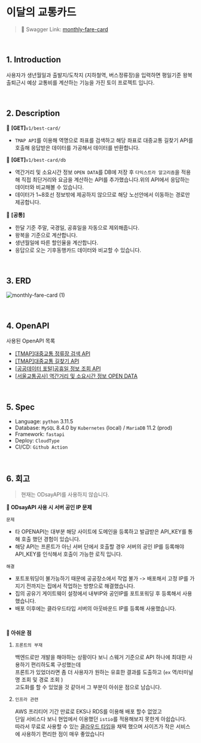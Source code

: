 # 이달의 교통카드
> 🚀 Swagger Link: [monthly-fare-card](https://port-0-monthly-fare-card-lxvf8lgx584ba9bc.sel5.cloudtype.app/docs#/)

</br>

## 1. Introduction
사용자가 생년월일과 출발지/도착지 (지하철역, 버스정류장)을 입력하면 평일기준 왕복 출퇴근시 예상 교통비를 계산하는
기능을 가진 토이 프로젝트 입니다.

</br>

## 2. Description

📌 **[GET]**`v1/best-card/`
- `TMAP API`를 이용해 역명으로 좌표를 검색하고 해당 좌표로 대중교통 길찾기 API를 호출해 응답받은 데이터를 가공해서 데이터를 반환합니다. 

📌 **[GET]**`v1/best-card/db`
- 역간거리 및 소요시간 정보 `OPEN DATA`를 DB에 저장 후 `다익스트라 알고리즘`을 적용해 직접 최단거리와 요금을 계산하는 API를 추가했습니다.위의 API에서 응답하는 데이터와 비교해볼 수 있습니다.
- 데이터가 1~8호선 정보밖에 제공하지 않으므로 해당 노선안에서 이동하는 경로만 제공합니다.

📌 **[공통]**
- 한달 기준 주말, 국경일, 공휴일을 자동으로 제외해줍니다.
- 왕복을 기준으로 계산합니다.
- 생년월일에 따른 할인율을 계산합니다.
- 응답으로 오는 기후동행카드 데이터와 비교할 수 있습니다.

  
</br>

## 3. ERD 
![monthly-fare-card (1)](https://github.com/user-attachments/assets/4aa26dcb-624b-43fe-b7b7-e5b31cb1120f)


</br>

## 4. OpenAPI
사용된 OpenAPI 목록 
- [[TMAP]대중교통 정류장 검색 API](https://transit.tmapmobility.com/sample/routes)
- [[TMAP]대중교통 길찾기 API](https://tmap-skopenapi.readme.io/reference/%EC%9E%A5%EC%86%8C%ED%86%B5%ED%95%A9%EA%B2%80%EC%83%89)
- [[공공데이터 포털]공휴일 정보 조회 API](https://www.data.go.kr/data/15012690/openapi.do)
- [[서울교통공사] 역간거리 및 소요시간 정보 OPEN DATA](https://data.seoul.go.kr/dataList/OA-12034/S/1/datasetView.do)
</br>

## 5. Spec
- Language: `python` 3.11.5
- Database: `MySQL` 8.4.0 by `Kubernetes` (local) / `MariaDB` 11.2 (prod)
- Framework: `fastapi`
- Deploy: `CloudType`
- CI/CD: `Github Action`
</br>

## 6. 회고

> 현재는 ODsayAPI를 사용하지 않습니다.

**📌 ODsayAPI 사용 시 서버 공인 IP 문제** 

`문제`
- 타 OPENAPI는 대부분 해당 사이트에 도메인을 등록하고 발급받은 API_KEY를 통해 호출 했던 경험이 있습니다.
- 해당 API는 프론트가 아닌 서버 단에서 호출할 경우 서버의 공인 IP를 등록해야 API_KEY를 인식해서 호출이 가능한 로직 입니다.

`해결`
- 포트포워딩이 불가능하기 때문에 공공장소에서 작업 불가 -> 배포해서 고정 IP를 가지기 전까지는 집에서 작업하는 방향으로 해결했습니다.
- 집의 공유기 게이트웨이 설정에서 내부IP와 공인IP를 포트포워딩 후 등록해서 사용했습니다.
- 배포 이후에는 클라우드타입 서버의 아웃바운드 IP를 등록해 사용했습니다.

</br>

**📌 아쉬운 점**

1. `프론트의 부재`
   
   백엔드로만 개발을 해야하는 상황이다 보니 스웨거 기준으로 API 하나에 최대한 사용하기 편리하도록 구성했는데    
   프론트가 있었더라면 좀 더 사용자가 원하는 유효한 결과를 도출하고 (`ex` 역/터미널명 조회 및 경로 조회 )     
   고도화를 할 수 있었을 것 같아서 그 부분이 아쉬운 점으로 남습니다.   

2. `인프라 관련`

   AWS 프리티어 기간 만료로 EKS나 RDS를 이용해 배포 할수 없었고   
   단일 서비스다 보니 현업에서 이용했던 `istio`를 적용해보지 못한게 아쉽습니다.    
   따라서 무료로 사용할 수 있는 [클라우드 타입](https://docs.cloudtype.io/guide/welcome/before-using#-9)을 채택 했으며 사이즈가 작은 서비스에 사용하기 편리한 점이 매우 좋았습니다    
